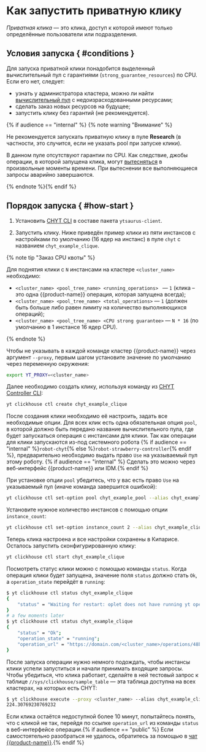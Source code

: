 # Как запустить приватную клику

*Приватная клика* — это клика, доступ к которой имеют только определённые пользователи или подразделения.

## Условия запуска { #conditions }
Для запуска приватной клики понадобится выделенный вычислительный пул с гарантиями (`strong_guarantee_resources`) по CPU. Если его нет, следует:

- узнать у администратора кластера, можно ли найти [вычислительный пул](../../../../../user-guide/data-processing/scheduler/scheduler-and-pools.md) с недоизрасходованными ресурсами;
- сделать заказ новых ресурсов на будущее;
- запустить клику без гарантий (не рекомендуется).

{% if audience == "internal" %}
{% note warning "Внимание" %}

Не рекомендуется запускать приватную клику в пуле **Research** (в частности, это случится, если не указать pool при запуске клики).

В данном пуле отсутствуют гарантии по CPU. Как следствие, джобы операции, в которой запущена клика, могут [вытесняться](../../../../../user-guide/data-processing/chyt/cliques/resources.md) в произвольные моменты времени. При вытеснении все выполняющиеся запросы аварийно завершаются.


{% endnote %}{% endif %}

## Порядок запуска { #how-start }

1. Установить [CHYT CLI](../../../../../user-guide/data-processing/chyt/cli-and-api.md) в составе пакета `ytsaurus-client`.

2. Запустить клику. Ниже приведён пример клики из пяти инстансов с настройками по умолчанию (16 ядер на инстанс) в пуле `chyt` с названием `chyt_example_clique`.

{% note tip "Заказ CPU квоты" %}

Для поднятия клики с `N` инстансами на кластере `<cluster_name>` необходимо:
- `<cluster_name> <pool_tree_name> <running_operations> ` — `1` (клика – это одна {{product-name}} операция, которая запущена всегда);
- `<cluster_name> <pool_tree_name> <total_operations>` — `1` (должен быть больше либо равен лимиту на количество выполняющихся операций);
- `<cluster_name> <pool_tree_name> <CPU strong guarantee>` — `N * 16` (по умолчанию в 1 инстансе 16 ядер CPU).


{% endnote %}

Чтобы не указывать в каждой команде кластер {{product-name}} через аргумент `--proxy`, первым шагом установите значение по умолчанию через переменную окружения:

```bash
export YT_PROXY=<cluster_name>
```

Далее необходимо создать клику, используя команду из [CHYT Controller CLI](../../../../../user-guide/data-processing/chyt/cliques/controller.md):

```bash
yt clickhouse ctl create chyt_example_clique
```
После создания клики необходимо её настроить, задать все необходимые опции. Для всех клик есть одна обязательная опция `pool`, в которой должно быть передано название вычислительного пула, где будет запускаться операция с инстансами для клики. Так как операции для клики запускаются из-под системного робота {% if audience == "internal" %}`robot-chyt`{% else %}`robot-strawberry-controller`{% endif %}, предварительно необходимо выдать право `Use` на указываемый пул этому роботу. {% if audience == "internal" %}
Сделать это можно через веб-интерфейс {{product-name}} или IDM.{% endif %}

При установке опции `pool` убедитесь, что у вас есть право `Use` на указываемый пул (иначе команда завершится ошибкой):

```bash
yt clickhouse ctl set-option pool chyt_example_pool --alias chyt_example_clique
```

Установите нужное количество инстансов с помощью опции `instance_count`:

```bash
yt clickhouse ctl set-option instance_count 2 --alias chyt_example_clique
```

Теперь клика настроена и все настройки сохранены в Кипарисе. Осталось запустить сконфигурированную клику:

```bash
yt clickhouse ctl start chyt_example_clique
```

Посмотреть статус клики можно с помощью команды `status`. Когда операция клики будет запущена, значение поля `status` должно стать `Ok`, а `operation_state` перейдёт в `running`:

```bash
$ yt clickhouse ctl status chyt_example_clique
{
    "status" = "Waiting for restart: oplet does not have running yt operation";
}
# a few moments later
$ yt clickhouse ctl status chyt_example_clique
{
    "status" = "Ok";
    "operation_state" = "running";
    "operation_url" = "https://domain.com/<cluster_name>/operations/48bdec5d-ed641014-3fe03e8-4289d62e";
}
```

После запуска операции нужно немного подождать, чтобы инстансы клики успели запуститься и начали принимать входящие запросы. Чтобы убедиться, что клика работает, сделайте в ней тестовый запрос к таблице `//sys/clickhouse/sample_table` — эта таблица доступна на всех кластерах, на которых есть CHYT:

```bash
$ yt clickhouse execute --proxy <cluster_name> --alias chyt_example_clique 'select avg(a) from `//sys/clickhouse/sample_table`'
224.30769230769232
```

Если клика остаётся недоступной более 10 минут, попытайтесь понять, что с кликой не так, перейдя по ссылке `operation_url` из команды `status` в веб-интерфейсе операции.{% if audience == "public" %} Если самостоятельно разобраться не удалось, обратитесь за помощью в [чат {{product-name}}](https://t.me/ytsaurus_ru).{% endif %}

